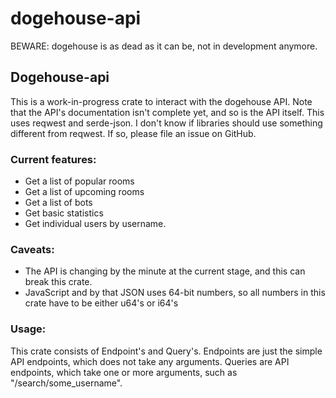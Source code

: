 # dogehouse-api
BEWARE: dogehouse is as dead as it can be, not in development anymore.

## Dogehouse-api
This is a work-in-progress crate to interact with the dogehouse API.
Note that the API's documentation isn't complete yet, and so is the API itself.
This uses reqwest and serde-json. I don't know if libraries should use something different from
reqwest. If so, please file an issue on GitHub.
### Current features:
- Get a list of popular rooms
- Get a list of upcoming rooms
- Get a list of bots
- Get basic statistics
- Get individual users by username.
### Caveats:
- The API is changing by the minute at the current stage, and this can break this crate.
- JavaScript and by that JSON uses 64-bit numbers, so all numbers in this crate have to be
either u64's or i64's
### Usage:
This crate consists of Endpoint's and Query's.
Endpoints are just the simple API endpoints, which does not take any arguments.
Queries are API endpoints, which take one or more arguments, such as "/search/some_username".
